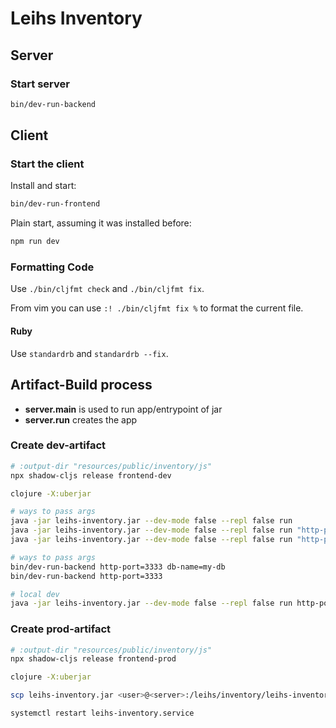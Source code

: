# Leihs Inventory

## Server

### Start server

```sh
bin/dev-run-backend
```

## Client

### Start the client

Install and start:

```sh
bin/dev-run-frontend
```

Plain start, assuming it was installed before:

```sh
npm run dev
```

### Formatting Code

Use `./bin/cljfmt check` and  `./bin/cljfmt fix`.

From vim you can use `:! ./bin/cljfmt fix %` to format the current file.


#### Ruby
Use `standardrb` and  `standardrb --fix`.

Artifact-Build process
--
- **server.main** is used to run app/entrypoint of jar
- **server.run** creates the app

### Create dev-artifact
```bash 
# :output-dir "resources/public/inventory/js"
npx shadow-cljs release frontend-dev

clojure -X:uberjar

# ways to pass args 
java -jar leihs-inventory.jar --dev-mode false --repl false run
java -jar leihs-inventory.jar --dev-mode false --repl false run "http-port=3331"
java -jar leihs-inventory.jar --dev-mode false --repl false run "http-port=3250 db-port=5415"

# ways to pass args 
bin/dev-run-backend http-port=3333 db-name=my-db
bin/dev-run-backend http-port=3333

# local dev
java -jar leihs-inventory.jar --dev-mode false --repl false run http-port=3250 db-port=5415 db-user=leihs db-password=leihs
```


### Create prod-artifact
```bash
# :output-dir "resources/public/inventory/js"
npx shadow-cljs release frontend-prod

clojure -X:uberjar

scp leihs-inventory.jar <user>@<server>:/leihs/inventory/leihs-inventory.jar

systemctl restart leihs-inventory.service
```